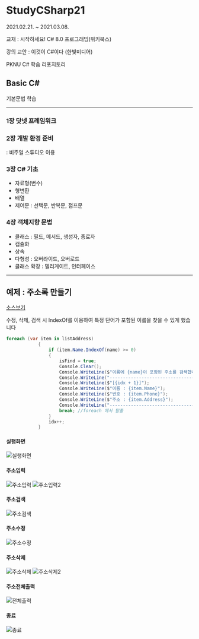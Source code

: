# StudyCSharp21

2021.02.21. ~ 2021.03.08.

교재 : 시작하세요! C# 8.0 프로그래밍(위키북스)

강의 교안 : 이것이 C#이다 (한빛미디어)

PKNU C# 학습 리포지토리


## Basic C#

기본문법 학습

---------------------------------------------

### 1장 닷넷 프레임워크


### 2장 개발 환경 준비
 : 비주얼 스튜디오 이용


### 3장 C# 기초
 - 자료형(변수)
 - 형변환
 - 배열
 - 제어문 : 선택문, 반복문, 점프문


### 4장 객체지향 문법
 - 클래스 : 필드, 메서드, 생성자, 종료자
 - 캡슐화
 - 상속
 - 다형성 : 오버라이드, 오버로드
 - 클래스 확장 : 델리게이트, 인터페이스

---------------------------------------------
## 예제 : 주소록 만들기

[소스보기](https://github.com/joohy97/StudyCSharp21/tree/main/chap99/AddressBookApp)

수정, 삭제, 검색 시 IndexOf를 이용하여 특정 단어가 포함된 이름을 찾을 수 있게 했습니다
```csharp
foreach (var item in listAddress)
            {
                if (item.Name.IndexOf(name) >= 0)
                {
                    isFind = true;
                    Console.Clear();
                    Console.WriteLine($"이름에 {name}이 포함된 주소를 검색합니다.");
                    Console.WriteLine("---------------------------------------- ♥");
                    Console.WriteLine($"[{idx + 1}]");
                    Console.WriteLine($"이름 : {item.Name}");
                    Console.WriteLine($"번호 : {item.Phone}");
                    Console.WriteLine($"주소 : {item.Address}");
                    Console.WriteLine("---------------------------------------- ♡");
                    break; //foreach 에서 탈출
                }
                idx++;
            }
```

#### 실행화면
![실행화면](https://github.com/joohy97/StudyCSharp21/blob/main/ref_images/1.JPG)

#### 주소입력
![주소입력](https://github.com/joohy97/StudyCSharp21/blob/main/ref_images/%EC%A3%BC%EC%86%8C%EC%9E%85%EB%A0%A5.JPG)
![주소입력2](https://github.com/joohy97/StudyCSharp21/blob/main/ref_images/%EC%A3%BC%EC%86%8C%EC%9E%85%EB%A0%A52.JPG)

#### 주소검색
![주소검색](https://github.com/joohy97/StudyCSharp21/blob/main/ref_images/%EC%A3%BC%EC%86%8C%EA%B2%80%EC%83%89.JPG)

#### 주소수정
![주소수정](https://github.com/joohy97/StudyCSharp21/blob/main/ref_images/%EC%A3%BC%EC%86%8C%20%EC%88%98%EC%A0%95.JPG)

#### 주소삭제
![주소삭제](https://github.com/joohy97/StudyCSharp21/blob/main/ref_images/%EC%A3%BC%EC%86%8C%EC%82%AD%EC%A0%9C.JPG)
![주소삭제2](https://github.com/joohy97/StudyCSharp21/blob/main/ref_images/%EC%A3%BC%EC%86%8C%EC%82%AD%EC%A0%9C2.JPG)

#### 주소전체출력
![전체출력](https://github.com/joohy97/StudyCSharp21/blob/main/ref_images/%EC%A0%84%EC%B2%B4%EC%B6%9C%EB%A0%A5.JPG)

#### 종료
![종료](https://github.com/joohy97/StudyCSharp21/blob/main/ref_images/%EC%A2%85%EB%A3%8C.JPG)



